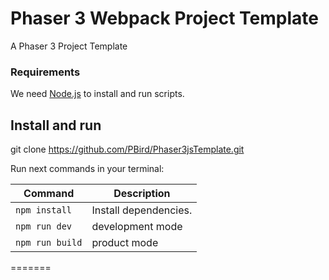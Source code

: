 # Phaser 3 Webpack Project Template

A Phaser 3 Project Template

### Requirements

We need [Node.js](https://nodejs.org) to install and run scripts.

## Install and run

git clone https://github.com/PBird/Phaser3jsTemplate.git

Run next commands in your terminal:

| Command | Description |
|---------|-------------|
| `npm install` | Install dependencies.|
| `npm run dev`| development mode
| `npm run build` | product mode
=======
